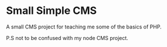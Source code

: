 # Small Simple CMS

A small CMS project for teaching me some of the basics of PHP.

P.S not to be confused with my node CMS project.